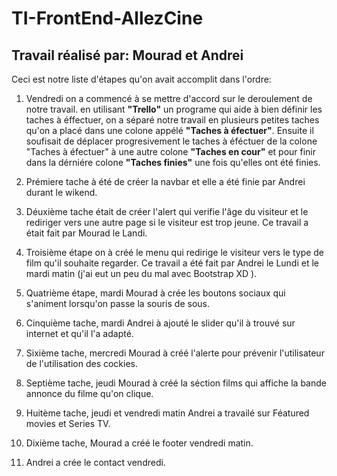 # TI-FrontEnd-AllezCine

## Travail réalisé par: Mourad et Andrei

Ceci est notre liste d'étapes qu'on avait accomplit dans l'ordre:

1. Vendredi on a commencé à se mettre d'accord sur le deroulement de notre travail.
	en utilisant **"Trello"** un programe qui aide à bien définir les taches à éffectuer,
	on a séparé notre travail en plusieurs petites taches qu'on a placé dans une colone appélé **"Taches à éfectuer"**.
	Ensuite il soufisait de déplacer progresivement le taches à éféctuer de la colone "Taches à éfectuer" à une autre 
	colone **"Taches en cour"** et pour finir dans la dérniére colone **"Taches finies"** une fois qu'elles ont été finies.

2. Prémiere tache à été de créer la navbar et elle a été finie par Andrei durant le wikend.

3. Déuxième tache était de créer l'alert qui verifie l'âge du visiteur et le rediriger vers une autre page si le visiteur
	est trop jeune. Ce travail a était fait par Mourad le Landi.

4. Troisième étape on à créé le menu qui redirige le visiteur vers le type de film qu'il souhaite regarder. Ce travail a 
	été fait par Andrei le Lundi et le mardi matin (j'ai eut un peu du mal avec Bootstrap XD ).

5. Quatrième étape, mardi Mourad à crée les boutons sociaux qui s'animent lorsqu'on passe la souris de sous.

6. Cinquième tache, mardi Andrei à ajouté le slider qu'il à trouvé sur internet et qu'il l'a adapté.

7. Sixième tache, mercredi Mourad à créé l'alerte pour prévenir l'utilisateur de l'utilisation des cockies.

8. Septième tache, jeudi Mourad à créé la séction films qui affiche la bande annonce du filme qu'on clique.

9. Huitème tache, jeudi et vendredi matin Andrei a travailé sur Féatured movies et Series TV.

10. Dixième tache, Mourad a créé le footer vendredi matin.

11. Andrei a crée le contact vendredi.
